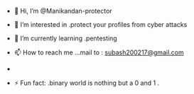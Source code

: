 - 👋 Hi, I’m @Manikandan-protector
- 👀 I’m interested in .protect your profiles from cyber attacks
- 🌱 I’m currently learning .pentesting

- 📫 How to reach me ...mail to : subash200217@gmail.com
- 
- ⚡ Fun fact: .binary world is nothing but a 0 and 1 .

<!---
Manikandan-protector/Manikandan-protector is a ✨ special ✨ repository because its `README.md` (this file) appears on your GitHub profile.
You can click the Preview link to take a look at your changes.
--->
